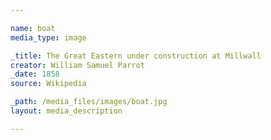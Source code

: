```yaml
--- 

name: boat
media_type: image

_title: The Great Eastern under construction at Millwall
creator: William Samuel Parrot
_date: 1858
source: Wikipedia

_path: /media_files/images/boat.jpg 
layout: media_description

--- 
```

